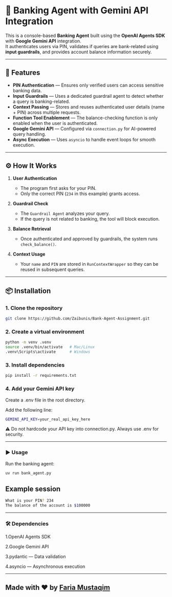 # 🏦 Banking Agent with Gemini API Integration 

This is a console-based **Banking Agent** built using the **OpenAI Agents SDK** with **Google Gemini API** integration.  
It authenticates users via PIN, validates if queries are bank-related using **input guardrails**, and provides account balance information securely.

---

## 🚀 Features

- **PIN Authentication** — Ensures only verified users can access sensitive banking data.
- **Input Guardrails** — Uses a dedicated guardrail agent to detect whether a query is banking-related.
- **Context Passing** — Stores and reuses authenticated user details (name + PIN) across multiple requests.
- **Function Tool Enablement** — The balance-checking function is only enabled when the user is authenticated.
- **Google Gemini API** — Configured via `connection.py` for AI-powered query handling.
- **Async Execution** — Uses `asyncio` to handle event loops for smooth execution.
  
---

## ⚙️ How It Works

1. **User Authentication**  
   - The program first asks for your PIN.
   - Only the correct PIN (`234` in this example) grants access.

2. **Guardrail Check**  
   - The `Guardrail Agent` analyzes your query.
   - If the query is not related to banking, the tool will block execution.

3. **Balance Retrieval**  
   - Once authenticated and approved by guardrails, the system runs `check_balance()`.

4. **Context Usage**  
   - Your `name` and `PIN` are stored in `RunContextWrapper` so they can be reused in subsequent queries.

---

## 📦 Installation

### 1. Clone the repository
```bash
git clone https://github.com/Zaibunis/Bank-Agent-Assignment.git
```

### 2. Create a virtual environment
```bash
python -m venv .venv
source .venv/bin/activate   # Mac/Linux
.venv\Scripts\activate      # Windows
```

### 3. Install dependencies
```bash
pip install -r requirements.txt
```

### 4. Add your Gemini API key
Create a .env file in the root directory.

Add the following line:

```bash
GEMINI_API_KEY=your_real_api_key_here
```

⚠️ Do not hardcode your API key into connection.py. Always use .env for security.

---

### ▶️ Usage
Run the banking agent:

```bash
uv run bank_agent.py
```
## Example session

```bash
What is your PIN? 234
The balance of the account is $100000
```

---

### 🛠 Dependencies

1.OpenAI Agents SDK

2.Google Gemini API

3.pydantic — Data validation

4.asyncio — Asynchronous execution

---

## Made with ❤ by [Faria Mustaqim](https://github.com/Zaibunis)


